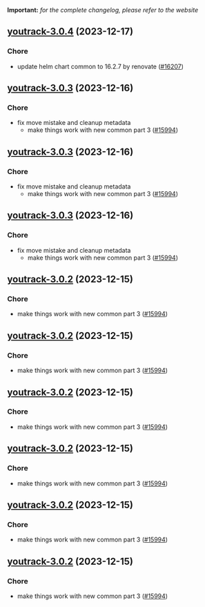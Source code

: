 **Important:**
*for the complete changelog, please refer to the website*




## [youtrack-3.0.4](https://github.com/truecharts/charts/compare/youtrack-3.0.3...youtrack-3.0.4) (2023-12-17)

### Chore

- update helm chart common to 16.2.7 by renovate ([#16207](https://github.com/truecharts/charts/issues/16207))
  
  


## [youtrack-3.0.3](https://github.com/truecharts/charts/compare/youtrack-2.0.3...youtrack-3.0.3) (2023-12-16)

### Chore

- fix move mistake and cleanup metadata
  - make things work with new common part 3 ([#15994](https://github.com/truecharts/charts/issues/15994))
  
  


## [youtrack-3.0.3](https://github.com/truecharts/charts/compare/youtrack-2.0.3...youtrack-3.0.3) (2023-12-16)

### Chore

- fix move mistake and cleanup metadata
  - make things work with new common part 3 ([#15994](https://github.com/truecharts/charts/issues/15994))
  
  


## [youtrack-3.0.3](https://github.com/truecharts/charts/compare/youtrack-2.0.3...youtrack-3.0.3) (2023-12-16)

### Chore

- fix move mistake and cleanup metadata
  - make things work with new common part 3 ([#15994](https://github.com/truecharts/charts/issues/15994))
  
  


## [youtrack-3.0.2](https://github.com/truecharts/charts/compare/youtrack-2.0.3...youtrack-3.0.2) (2023-12-15)

### Chore

- make things work with new common part 3 ([#15994](https://github.com/truecharts/charts/issues/15994))
  
  


## [youtrack-3.0.2](https://github.com/truecharts/charts/compare/youtrack-2.0.3...youtrack-3.0.2) (2023-12-15)

### Chore

- make things work with new common part 3 ([#15994](https://github.com/truecharts/charts/issues/15994))
  
  


## [youtrack-3.0.2](https://github.com/truecharts/charts/compare/youtrack-2.0.3...youtrack-3.0.2) (2023-12-15)

### Chore

- make things work with new common part 3 ([#15994](https://github.com/truecharts/charts/issues/15994))
  
  


## [youtrack-3.0.2](https://github.com/truecharts/charts/compare/youtrack-2.0.3...youtrack-3.0.2) (2023-12-15)

### Chore

- make things work with new common part 3 ([#15994](https://github.com/truecharts/charts/issues/15994))
  
  


## [youtrack-3.0.2](https://github.com/truecharts/charts/compare/youtrack-2.0.3...youtrack-3.0.2) (2023-12-15)

### Chore

- make things work with new common part 3 ([#15994](https://github.com/truecharts/charts/issues/15994))
  
  


## [youtrack-3.0.2](https://github.com/truecharts/charts/compare/youtrack-2.0.3...youtrack-3.0.2) (2023-12-15)

### Chore

- make things work with new common part 3 ([#15994](https://github.com/truecharts/charts/issues/15994))
  
  


